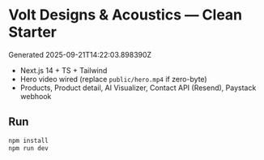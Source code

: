 # Volt Designs & Acoustics — Clean Starter

Generated 2025-09-21T14:22:03.898390Z

- Next.js 14 + TS + Tailwind
- Hero video wired (replace `public/hero.mp4` if zero-byte)
- Products, Product detail, AI Visualizer, Contact API (Resend), Paystack webhook

## Run
```bash
npm install
npm run dev
```
